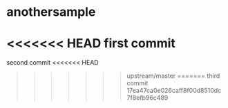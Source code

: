 # anothersample

<<<<<<< HEAD
first commit
=======
second commit
<<<<<<< HEAD
>>>>>>> upstream/master
=======
third commit
>>>>>>> 17ea47ca0e026caff8f00d8510dc7f8efb96c489

